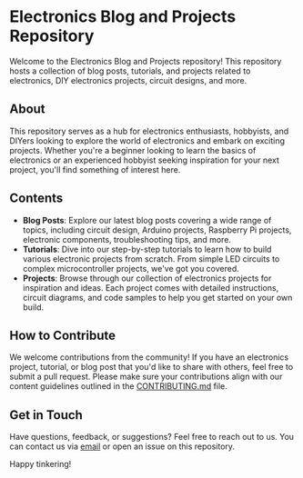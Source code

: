 # Electronics Blog and Projects Repository

Welcome to the Electronics Blog and Projects repository! This repository hosts a collection of blog posts, tutorials, and projects related to electronics, DIY electronics projects, circuit designs, and more.

## About

This repository serves as a hub for electronics enthusiasts, hobbyists, and DIYers looking to explore the world of electronics and embark on exciting projects. Whether you're a beginner looking to learn the basics of electronics or an experienced hobbyist seeking inspiration for your next project, you'll find something of interest here.

## Contents

- **Blog Posts**: Explore our latest blog posts covering a wide range of topics, including circuit design, Arduino projects, Raspberry Pi projects, electronic components, troubleshooting tips, and more.
- **Tutorials**: Dive into our step-by-step tutorials to learn how to build various electronic projects from scratch. From simple LED circuits to complex microcontroller projects, we've got you covered.
- **Projects**: Browse through our collection of electronics projects for inspiration and ideas. Each project comes with detailed instructions, circuit diagrams, and code samples to help you get started on your own build.

## How to Contribute

We welcome contributions from the community! If you have an electronics project, tutorial, or blog post that you'd like to share with others, feel free to submit a pull request. Please make sure your contributions align with our content guidelines outlined in the [CONTRIBUTING.md](CONTRIBUTING.md) file.

## Get in Touch

Have questions, feedback, or suggestions? Feel free to reach out to us. You can contact us via [email](mailto:youremail@example.com) or open an issue on this repository.

Happy tinkering!
